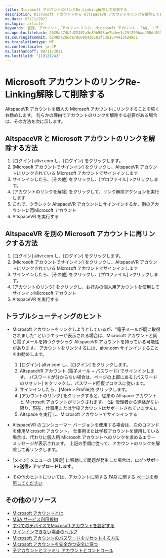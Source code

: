 ```yaml
---
title: Microsoft アカウントのリンクRe-Linking解除して削除する
description: Microsoft アカウントから AltspaceVR アカウントのリンクを解除して再リンクする方法の詳細な手順を説明します。
ms.date: 05/11/2021
ms.topic: article
keywords: 登録, アカウント, アカウントリンク, Microsoft アカウント, FAQ, トラブルシューティング, MSA, AAD
ms.openlocfilehash: 2629a474b2d22402a3e89b908ae7bdee1c29f299baa458dd0139e25b2f22d4cf
ms.sourcegitcommit: b248ba2a6da7d669b430581fc3a1544413b2e9c1
ms.translationtype: MT
ms.contentlocale: ja-JP
ms.lasthandoff: 08/11/2021
ms.locfileid: "119121243"
---
```

# <a name="unlinking-and-re-linking-your-microsoft-account"></a>Microsoft アカウントのリンクRe-Linking解除して削除する

AltspaceVR アカウントを個人の Microsoft アカウントにリンクすることを強くお勧めします。 何らかの理由でアカウントのリンクを解除する必要がある場合は、その方法を次に示します。

## <a name="how-to-unlink-your-altspacevr-and-microsoft-accounts"></a>AltspaceVR と Microsoft アカウントのリンクを解除する方法

1. [ログイン] altvr.com し、[ログイン] をクリックします。
2. [Microsoft アカウントでサインイン] をクリックし、AltspaceVR アカウントにリンクされている Microsoft アカウントでサインインします
3. サインインしたら、[その他] をクリックし、[プロファイル] >クリックします。
4. [アカウントのリンクを解除] をクリックして、リンク解除アクションを実行します
5. これで、クラシック AltspaceVR アカウントにサインインするか、別のアカウントに再Microsoft アカウント
6. AltspaceVR を実行する


## <a name="how-to-re-link-your-altspacevr-to-another-microsoft-account"></a>AltspaceVR を別の Microsoft アカウントに再リンクする方法

1. [ログイン] altvr.com し、[ログイン] をクリックします。
2. [Microsoft アカウントでサインイン] をクリックし、AltspaceVR アカウントにリンクされている Microsoft アカウントでサインインします
3. サインインしたら、[その他] をクリックし、[プロファイル] >クリックします。
5. [アカウントのリンク] をクリックし、お好みの個人用アカウントを使用してサインインMicrosoft アカウント
6. AltspaceVR を実行する


## <a name="troubleshooting-tips"></a>トラブルシューティングのヒント

* Microsoft アカウントをリンクしようとしているが、"電子メールが既に取得されました" というエラーが表示される場合は、Microsoft アカウントと同じ電子メールを持つクラシック AltspaceVR アカウントを持っている可能性があります。 アカウントをリンクするには、altvr.com サインインすることをお勧めします。
    1. [ログイン] altvr.com し、[ログイン] をクリックします。
    2. AltspaceVR アカウント (電子メール + パスワード) でサインインします。 パスワードが分からない場合は、ページの上部にある [パスワードのリセット] をクリックし、パスワード回復プロセスに従います。 
    3. サインインしたら、[More > Profile]をクリックします。
    4. [アカウントのリンク] をクリックすると、従来の Altspace アカウントと Microsoft アカウントがリンクされます。 (注: 管理者から連絡がない限り、現在、仕事用または学校アカウントはサポートされていません)。
    5. Altspace を実行し、Microsoft アカウントでサインインする
    
* AltspaceVR のコンシューマー バージョンを使用する場合は、次のコマンドを使用Microsoft アカウント。 仕事用または学校アカウントを使用している場合は、代わりに個人用 Microsoft アカウントへのリンクを求めるエラー メッセージが表示されます。 上記の手順に従って、アカウントのリンクを解除して再リンクします。 

* [メイン] メニューの [設定] に移動して問題が発生した場合は、ログ>**サポート>送信> アップロードします**。

* その他のヒントについては、アカウントに関する FAQ に関する [ページを参照してください](../getting-started/creating-and-linking-accounts.md)


## <a name="more-resources"></a>その他のリソース

* [Microsoft アカウントとは](https://account.microsoft.com/account?lang=)
* [MSA サービス利用規約](https://www.microsoft.com/servicesagreement/)
* [すべてのデバイスでMicrosoft アカウントを設定する](https://account.microsoft.com/account/connect-devices)
* [サインインできない場合のヘルプ](https://support.microsoft.com//account-billing/when-you-can-t-sign-in-to-your-microsoft-account-475c9b5c-8c25-49f1-9c2d-c64b7072e735)
* [Microsoft アカウントのパスワードをリセットする方法](https://support.microsoft.com//account-billing/how-to-reset-your-microsoft-account-password-eff4f067-5042-c1a3-fe72-b04d60556c37)
* [Microsoft アカウントを安全かつ安全に保つ](https://support.microsoft.com//account-billing/how-to-help-keep-your-microsoft-account-safe-and-secure-628538c2-7006-33bb-5ef4-c917657362b9)
* [子アカウントとファミリ アカウントとコントロール](https://account.microsoft.com/family/about?refd=www.microsoft.com&ru=https:%2F%2Faccount.microsoft.com%2Ffamily%3Frefd%3Dwww.microsoft.com)
